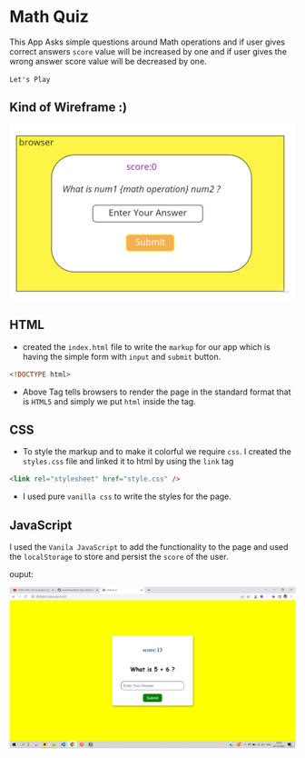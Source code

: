 # Math Quiz

This App Asks simple questions around Math operations and if user gives correct answers `score` value will be increased by one and if user gives the wrong answer score value will be decreased by one.

`Let's Play`

## Kind of Wireframe :)

![math-quiz-wireframe](./Math%20Quiz.jpg)

## HTML

- created the `index.html` file to write the `markup` for our app which is having the simple form with `input` and `submit` button.

```html
<!DOCTYPE html>
```

- Above Tag tells browsers to render the page in the standard format that is `HTML5` and simply we put `html` inside the tag.

## CSS

- To style the markup and to make it colorful we require `css`. I created the `styles.css` file and linked it to html by using the `link` tag

```html
<link rel="stylesheet" href="style.css" />
```

- I used pure `vanilla css` to write the styles for the page.

## JavaScript

I used the `Vanila JavaScript` to add the functionality to the page and used the `localStorage` to store and persist the `score` of the user.

ouput:

![math-quiz](./math-quiz.png)
